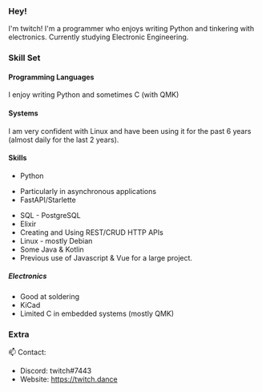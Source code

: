 ### Hey!
I'm twitch! I'm a programmer who enjoys writing Python and tinkering with electronics. Currently studying Electronic Engineering. 
### Skill Set

#### Programming Languages 
I enjoy writing Python and sometimes C (with QMK)

#### Systems 
I am very confident with Linux and have been using it for the past 6 years (almost daily for the last 2 years).

#### Skills
* Python
- Particularly in asynchronous applications
- FastAPI/Starlette
* SQL - PostgreSQL
* Elixir
* Creating and Using REST/CRUD HTTP APIs
* Linux - mostly Debian
* Some Java & Kotlin
* Previous use of Javascript & Vue for a large project. 

##### Electronics
* Good at soldering
* KiCad
* Limited C in embedded systems (mostly QMK)

### Extra 
📫 Contact:
 - Discord: twitch#7443
 - Website: https://twitch.dance
